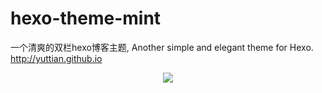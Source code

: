 # hexo-theme-mint
一个清爽的双栏hexo博客主题, Another simple and elegant theme for Hexo. http://yuttian.github.io
<p align="center">
    <a href="https://github.com/yuttian/hexo-theme-mint" target="_blank">
        <img src="http://github.com/yuttian/hexo-theme-mint/source/img/responsive.png">
    </a>
</p>
